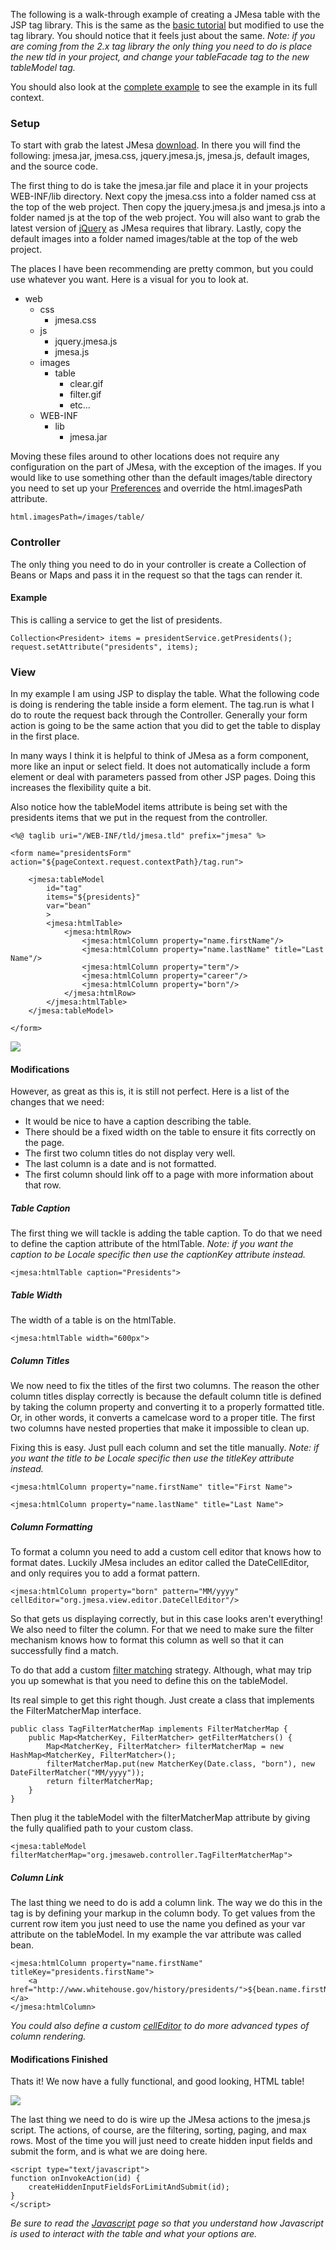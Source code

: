 The following is a walk-through example of creating a JMesa table with the JSP tag library. This is the same as the [basic tutorial](BasicTutorialV3.md) but modified to use the tag library. You should notice that it feels just about the same. _Note: if you are coming from the 2.x tag library the only thing you need to do is place the new tld in your project, and change your tableFacade tag to the new tableModel tag._

You should also look at the [complete example](http://code.google.com/p/jmesa/source/browse/trunk/jmesaWeb/web/jsp/tag.jsp) to see the example in its full context.

### Setup ###

To start with grab the latest JMesa [download](http://code.google.com/p/jmesa/downloads/list). In there you will find the following: jmesa.jar, jmesa.css, jquery.jmesa.js, jmesa.js, default images, and the source code.

The first thing to do is take the jmesa.jar file and place it in your projects WEB-INF/lib directory. Next copy the jmesa.css into a folder named css at the top of the web project. Then copy the jquery.jmesa.js and jmesa.js into a folder named js at the top of the web project. You will also want to grab the latest version of [jQuery](http://www.jquery.com) as JMesa requires that library. Lastly, copy the default images into a folder named images/table at the top of the web project.

The places I have been recommending are pretty common, but you could use whatever you want. Here is a visual for you to look at.

  * web
    * css
      * jmesa.css
    * js
      * jquery.jmesa.js
      * jmesa.js
    * images
      * table
        * clear.gif
        * filter.gif
        * etc...
    * WEB-INF
      * lib
        * jmesa.jar

Moving these files around to other locations does not require any configuration on the part of JMesa, with the exception of the images. If you would like to use something other than the default images/table directory you need to set up your [Preferences](Preferences.md) and override the html.imagesPath attribute.

```
html.imagesPath=/images/table/
```

### Controller ###
The only thing you need to do in your controller is create a Collection of Beans or Maps and pass it in the request so that the tags can render it.

#### Example ####

This is calling a service to get the list of presidents.

```
Collection<President> items = presidentService.getPresidents();
request.setAttribute("presidents", items);
```

### View ###

In my example I am using JSP to display the table. What the following code is doing is rendering the table inside a form element. The tag.run is what I do to route the request back through the Controller. Generally your form action is going to be the same action that you did to get the table to display in the first place.

In many ways I think it is helpful to think of JMesa as a form component, more like an input or select field. It does not automatically include a form element or deal with parameters passed from other JSP pages. Doing this increases the flexibility quite a bit.

Also notice how the tableModel items attribute is being set with the presidents items that we put in the request from the controller.

```
<%@ taglib uri="/WEB-INF/tld/jmesa.tld" prefix="jmesa" %>

<form name="presidentsForm" action="${pageContext.request.contextPath}/tag.run">

    <jmesa:tableModel
        id="tag" 
        items="${presidents}"
        var="bean"
        >
        <jmesa:htmlTable>		
            <jmesa:htmlRow>	
                <jmesa:htmlColumn property="name.firstName"/>
                <jmesa:htmlColumn property="name.lastName" title="Last Name"/>
                <jmesa:htmlColumn property="term"/>
                <jmesa:htmlColumn property="career"/>
                <jmesa:htmlColumn property="born"/>
            </jmesa:htmlRow>
        </jmesa:htmlTable> 
    </jmesa:tableModel>

</form>
```


<img src='http://jmesa.googlecode.com/svn/trunk/jmesa/resources/wiki/api-example-before.png' />

#### Modifications ####

However, as great as this is, it is still not perfect. Here is a list of the changes that we need:
  * It would be nice to have a caption describing the table.
  * There should be a fixed width on the table to ensure it fits correctly on the page.
  * The first two column titles do not display very well.
  * The last column is a date and is not formatted.
  * The first column should link off to a page with more information about that row.

##### Table Caption #####

The first thing we will tackle is adding the table caption. To do that we need to define the caption attribute of the htmlTable. _Note: if you want the caption to be Locale specific then use the captionKey attribute instead._

```
<jmesa:htmlTable caption="Presidents"> 
```

##### Table Width #####

The width of a table is on the htmlTable.

```
<jmesa:htmlTable width="600px"> 
```

##### Column Titles #####

We now need to fix the titles of the first two columns. The reason the other column titles display correctly is because the default column title is defined by taking the column property and converting it to a properly formatted title. Or, in other words, it converts a camelcase word to a proper title. The first two columns have nested properties that make it impossible to clean up.

Fixing this is easy. Just pull each column and set the title manually.  _Note: if you want the title to be Locale specific then use the titleKey attribute instead._

```
<jmesa:htmlColumn property="name.firstName" title="First Name">

<jmesa:htmlColumn property="name.lastName" title="Last Name">
```

##### Column Formatting #####

To format a column you need to add a custom cell editor that knows how to format dates. Luckily JMesa includes an editor called the DateCellEditor, and only requires you to add a format pattern.

```
<jmesa:htmlColumn property="born" pattern="MM/yyyy" cellEditor="org.jmesa.view.editor.DateCellEditor"/>
```

So that gets us displaying correctly, but in this case looks aren't everything! We also need to filter the column. For that we need to make sure the filter mechanism knows how to format this column as well so that it can successfully find a match.

To do that add a custom [filter matching](FilterMatcher.md) strategy. Although, what may trip you up somewhat is that you need to define this on the tableModel.

Its real simple to get this right though. Just create a class that implements the FilterMatcherMap interface.

```
public class TagFilterMatcherMap implements FilterMatcherMap {
    public Map<MatcherKey, FilterMatcher> getFilterMatchers() {
        Map<MatcherKey, FilterMatcher> filterMatcherMap = new HashMap<MatcherKey, FilterMatcher>();
        filterMatcherMap.put(new MatcherKey(Date.class, "born"), new DateFilterMatcher("MM/yyyy"));
        return filterMatcherMap;
    }
}
```

Then plug it the tableModel with the filterMatcherMap attribute by giving the fully qualified path to your custom class.

```
<jmesa:tableModel filterMatcherMap="org.jmesaweb.controller.TagFilterMatcherMap">
```

##### Column Link #####

The last thing we need to do is add a column link. The way we do this in the tag is by defining your markup in the column body. To get values from the current row item you just need to use the name you defined as your var attribute on the tableModel. In my example the var attribute was called bean.

```
<jmesa:htmlColumn property="name.firstName" titleKey="presidents.firstName">
    <a href="http://www.whitehouse.gov/history/presidents/">${bean.name.firstName}</a>
</jmesa:htmlColumn>
```

_You could also define a custom [cellEditor](Editors.md) to do more advanced types of column rendering._


#### Modifications Finished ####

Thats it! We now have a fully functional, and good looking, HTML table!


<img src='http://jmesa.googlecode.com/svn/trunk/jmesa/resources/wiki/api-example-after.png' />

The last thing we need to do is wire up the JMesa actions to the jmesa.js script. The actions, of course, are the filtering, sorting, paging, and max rows. Most of the time you will just need to create hidden input fields and submit the form, and is what we are doing here.

```
<script type="text/javascript">
function onInvokeAction(id) {
    createHiddenInputFieldsForLimitAndSubmit(id);
}
</script>
```

_Be sure to read the [Javascript](Javascript.md) page so that you understand how Javascript is used to interact with the table and what your options are._